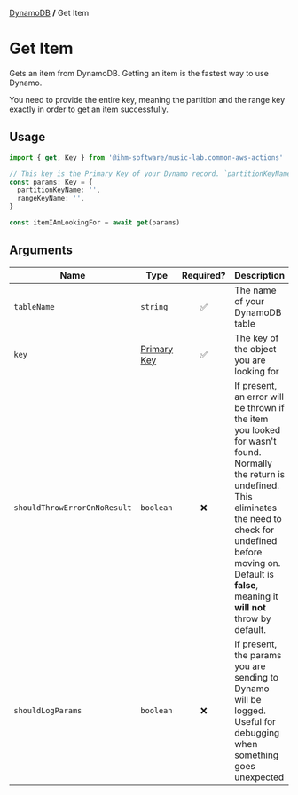 [DynamoDB](./README.md#wrappers) **/** Get Item

# Get Item

Gets an item from DynamoDB. Getting an item is the fastest way to use Dynamo.

You need to provide the entire key, meaning the partition and the range key exactly in order to get an item successfully.

## Usage

```ts
import { get, Key } from '@ihm-software/music-lab.common-aws-actions'

// This key is the Primary Key of your Dynamo record. `partitionKeyName` is used as a placeholder, this will be whatever you set your table up with.
const params: Key = {
  partitionKeyName: '',
  rangeKeyName: '',
}

const itemIAmLookingFor = await get(params)
```

## Arguments

| Name                         | Type                                                                                              |     Required?      | Description                                                                                                                                                                                                                                      |
| ---------------------------- | ------------------------------------------------------------------------------------------------- | :----------------: | ------------------------------------------------------------------------------------------------------------------------------------------------------------------------------------------------------------------------------------------------ |
| `tableName`                  | `string`                                                                                          | :white_check_mark: | The name of your DynamoDB table                                                                                                                                                                                                                  |
| `key`                        | [Primary Key](https://aws.amazon.com/premiumsupport/knowledge-center/primary-key-dynamodb-table/) | :white_check_mark: | The key of the object you are looking for                                                                                                                                                                                                        |
| `shouldThrowErrorOnNoResult` | `boolean`                                                                                         |        :x:         | If present, an error will be thrown if the item you looked for wasn't found. Normally the return is undefined. This eliminates the need to check for undefined before moving on. Default is **false**, meaning it **will not** throw by default. |
| `shouldLogParams`            | `boolean`                                                                                         |        :x:         | If present, the params you are sending to Dynamo will be logged. Useful for debugging when something goes unexpected                                                                                                                             |
